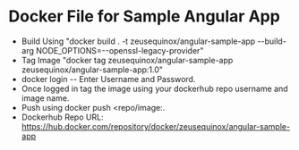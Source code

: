 # Docker File for Sample Angular App

- Build Using "docker build . -t zeusequinox/angular-sample-app --build-arg NODE_OPTIONS=--openssl-legacy-provider"
- Tag Image "docker tag zeusequinox/angular-sample-app zeusequinox/angular-sample-app:1.0"
- docker login <Default Registry dockerhub> -- Enter Username and Password.
- Once logged in tag the image using your dockerhub repo username and image name.
- Push using docker push <repo/image:<tag>.
- Dockerhub Repo URL: https://hub.docker.com/repository/docker/zeusequinox/angular-sample-app 

